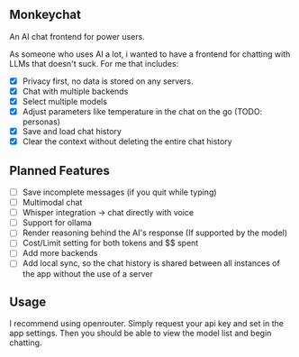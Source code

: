 ## Monkeychat

An AI chat frontend for power users.

As someone who uses AI a lot, i wanted to have a frontend for chatting with LLMs that doesn't suck. For me that includes:

- [x] Privacy first, no data is stored on any servers.
- [x] Chat with multiple backends
- [x] Select multiple models
- [x] Adjust parameters like temperature in the chat on the go (TODO: personas)
- [x] Save and load chat history
- [x] Clear the context without deleting the entire chat history

## Planned Features
- [ ] Save incomplete messages (if you quit while typing)
- [ ] Multimodal chat
- [ ] Whisper integration -> chat directly with voice
- [ ] Support for ollama
- [ ] Render reasoning behind the AI's response (If supported by the model)
- [ ] Cost/Limit setting for both tokens and $$ spent
- [ ] Add more backends
- [ ] Add local sync, so the chat history is shared between all instances of the app without the use of a server

## Usage
I recommend using openrouter. Simply request your api key and set in the app settings. Then you should be able to view the model list and begin chatting.
